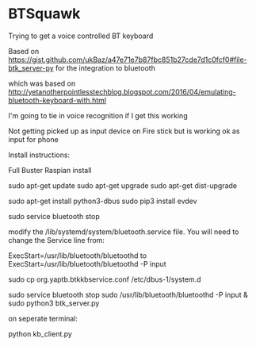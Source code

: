 # BTSquawk
Trying to get a voice controlled BT keyboard

Based on https://gist.github.com/ukBaz/a47e71e7b87fbc851b27cde7d1c0fcf0#file-btk_server-py for the integration to bluetooth

which was based on  http://yetanotherpointlesstechblog.blogspot.com/2016/04/emulating-bluetooth-keyboard-with.html

I'm going to tie in voice recognition if I get this working




Not getting picked up as input device on Fire stick but is working ok as input for phone


Install instructions:

Full Buster Raspian install

sudo apt-get update
sudo apt-get upgrade
sudo apt-get dist-upgrade

sudo apt-get install python3-dbus
sudo pip3 install evdev

sudo service bluetooth stop

modify the /lib/systemd/system/bluetooth.service file. You will need to change the Service line from:

ExecStart=/usr/lib/bluetooth/bluetoothd
to
ExecStart=/usr/lib/bluetooth/bluetoothd -P input

sudo cp org.yaptb.btkkbservice.conf /etc/dbus-1/system.d

sudo service bluetooth stop
sudo /usr/lib/bluetooth/bluetoothd -P input &
sudo python3 btk_server.py

on seperate terminal:

python kb_client.py 






